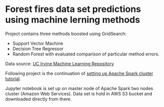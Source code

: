 # Forest fires data set predictions using machine lerning methods

Project contains three methods boosted using GridSearch:
- Support Vector Machine
- Decision Tree Regressor
- Random Forest
with evaluated comparison of particular method errors.

Data source: [UC Irvine Machine Learning Repository](https://archive.ics.uci.edu/ml/index.php)

Following project is the continuation of [setting up Apache Spark cluster tutorial](https://github.com/Velociraptorvelraptor/AWS-EC2-instances-Spark-cluster-configuration-with-Jupyter/blob/master/README.md).

Jupyter notebook is set up on master node of Apache Spark two nodes cluster (Amazon Web Services).
Data set is hold in AWS S3 bucket and downloaded directly from there.
